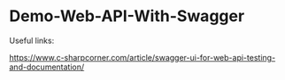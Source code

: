 # Demo-Web-API-With-Swagger

Useful links:

https://www.c-sharpcorner.com/article/swagger-ui-for-web-api-testing-and-documentation/
